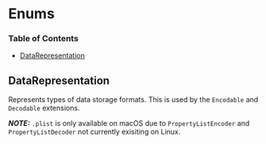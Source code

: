 # Enums

### **Table of Contents**
- [DataRepresentation](#datarepresentation)

## DataRepresentation
Represents types of data storage formats. This is used by the `Encodable` and `Decodable` extensions.

***NOTE:*** `.plist` is only available on macOS due to `PropertyListEncoder` and `PropertyListDecoder` not currently exisiting on Linux.
